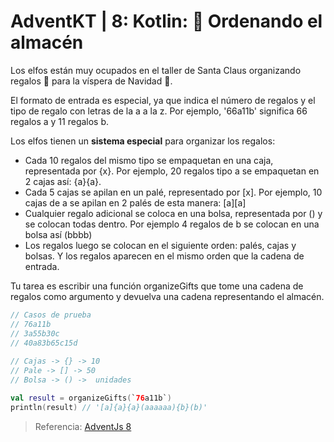 # AdventKT | 8: Kotlin: 🏬 Ordenando el almacén

Los elfos están muy ocupados en el taller de Santa Claus organizando regalos 🎁 para la víspera de Navidad 🎄.

El formato de entrada es especial, ya que indica el número de regalos y el tipo de regalo con letras de la a a la z. Por ejemplo, '66a11b' significa 66 regalos a y 11 regalos b.

Los elfos tienen un **sistema especial** para organizar los regalos:

- Cada 10 regalos del mismo tipo se empaquetan en una caja, representada por {x}. Por ejemplo, 20 regalos tipo a se empaquetan en 2 cajas así: {a}{a}.
- Cada 5 cajas se apilan en un palé, representado por [x]. Por ejemplo, 10 cajas de a se apilan en 2 palés de esta manera: [a][a]
- Cualquier regalo adicional se coloca en una bolsa, representada por () y se colocan todas dentro. Por ejemplo 4 regalos de b se colocan en una bolsa así (bbbb)
- Los regalos luego se colocan en el siguiente orden: palés, cajas y bolsas. Y los regalos aparecen en el mismo orden que la cadena de entrada.

Tu tarea es escribir una función organizeGifts que tome una cadena de regalos como argumento y devuelva una cadena representando el almacén.

```kt
// Casos de prueba
// 76a11b
// 3a55b30c
// 40a83b65c15d
 
// Cajas -> {} -> 10
// Pale -> [] -> 50
// Bolsa -> () ->  unidades

val result = organizeGifts(`76a11b`)
println(result) // '[a]{a}{a}(aaaaaa){b}(b)'
```

> Referencia: [AdventJs 8](https://adventjs.dev/es/challenges/2023/8)